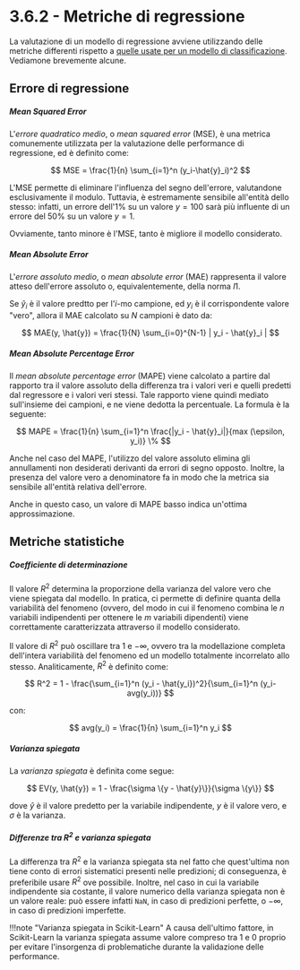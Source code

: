 # 3.6.2 - Metriche di regressione

La valutazione di un modello di regressione avviene utilizzando delle metriche differenti rispetto a [quelle usate per un modello di classificazione](01_classification.md). Vediamone brevemente alcune.

## Errore di regressione

##### Mean Squared Error

L'*errore quadratico medio*, o *mean squared error* (MSE), è una metrica comunemente utilizzata per la valutazione delle performance di regressione, ed è definito come:

$$
MSE = \frac{1}{n} \sum_{i=1}^n (y_i-\hat{y}_i)^2
$$

L'MSE permette di eliminare l'influenza del segno dell'errore, valutandone esclusivamente il modulo. Tuttavia, è estremamente sensibile all'entità dello stesso: infatti, un errore dell'$1\%$ su un valore $y=100$ sarà più influente di un errore del $50\%$ su un valore $y=1$.

Ovviamente, tanto minore è l'MSE, tanto è migliore il modello considerato.

##### Mean Absolute Error

L'*errore assoluto medio*, o *mean absolute error* (MAE) rappresenta il valore atteso dell'errore assoluto o, equivalentemente, della norma $l1$.

Se $\hat{y}_i$ è il valore predtto per l'$i$-mo campione, ed $y_i$ è il corrispondente valore "vero", allora il MAE calcolato su $N$ campioni è dato da:

$$
MAE(y, \hat{y}) = \frac{1}{N} \sum_{i=0}^{N-1} | y_i - \hat{y}_i |
$$

##### Mean Absolute Percentage Error

Il *mean absolute percentage error* (MAPE) viene calcolato a partire dal rapporto tra il valore assoluto della differenza tra i valori veri e quelli predetti dal regressore e i valori veri stessi. Tale rapporto viene quindi mediato sull'insieme dei campioni, e ne viene dedotta la percentuale. La formula è la seguente:

$$
MAPE = \frac{1}{n} \sum_{i=1}^n \frac{|y_i - \hat{y}_i|}{max (\epsilon, y_i)} \%
$$

Anche nel caso del MAPE, l'utilizzo del valore assoluto elimina gli annullamenti non desiderati derivanti da errori di segno opposto. Inoltre, la presenza del valore vero a denominatore fa in modo che la metrica sia sensibile all'entità relativa dell'errore.

Anche in questo caso, un valore di MAPE basso indica un'ottima approssimazione.

## Metriche statistiche

##### Coefficiente di determinazione

Il valore $R^2$ determina la proporzione della varianza del valore vero che viene spiegata dal modello. In pratica, ci permette di definire quanta della variabilità del fenomeno (ovvero, del modo in cui il fenomeno combina le $n$ variabili indipendenti per ottenere le $m$ variabili dipendenti) viene correttamente caratterizzata attraverso il modello considerato.

Il valore di $R^2$ può oscillare tra $1$ e $- \infty$, ovvero tra la modellazione completa dell'intera variabilità del fenomeno ed un modello totalmente incorrelato allo stesso. Analiticamente, $R^2$ è definito come:

$$
R^2 = 1 - \frac{\sum_{i=1}^n (y_i - \hat{y_i})^2}{\sum_{i=1}^n (y_i-avg(y_i))}
$$

con:

$$
avg(y_i) = \frac{1}{n} \sum_{i=1}^n y_i
$$

##### Varianza spiegata

La *varianza spiegata* è definita come segue:

$$
EV(y, \hat{y}) = 1 - \frac{\sigma \{y - \hat{y}\}}{\sigma \{y\}}
$$

dove $\hat{y}$ è il valore predetto per la variabile indipendente, $y$ è il valore vero, e $\sigma$ è la varianza.

##### Differenze tra $R^2$ e varianza spiegata

La differenza tra $R^2$ e la varianza spiegata sta nel fatto che quest'ultima non tiene conto di errori sistematici presenti nelle predizioni; di conseguenza, è preferibile usare $R^2$ ove possibile. Inoltre, nel caso in cui la variabile indipendente sia costante, il valore numerico della varianza spiegata non è un valore reale: può essere infatti `NaN`, in caso di predizioni perfette, o $- \infty$, in caso di predizioni imperfette.

!!!note "Varianza spiegata in Scikit-Learn"
    A causa dell'ultimo fattore, in Scikit-Learn la varianza spiegata assume valore compreso tra $1$ e $0$ proprio per evitare l'insorgenza di problematiche durante la validazione delle performance.